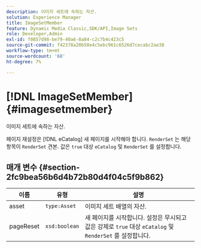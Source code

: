 ```yaml
---
description: 이미지 세트에 속하는 자산.
solution: Experience Manager
title: ImageSetMember
feature: Dynamic Media Classic,SDK/API,Image Sets
role: Developer,Admin
exl-id: f0857d98-be79-40a6-8a84-c2c7b4c423c5
source-git-commit: f42378a20b58e4c5ebc961c6526d7cecabc2ae38
workflow-type: tm+mt
source-wordcount: '68'
ht-degree: 7%

---
```


# [!DNL ImageSetMember]{#imagesetmember}

이미지 세트에 속하는 자산.

페이지 재설정은 [!DNL eCatalog] 새 페이지를 시작해야 합니다. `RenderSet` 는 해당 항목이 `RenderSet` 견본. 값은 `true` 대상 `eCatalog` 및 `RenderSet` 를 설정합니다.

## 매개 변수 {#section-2fc9bea56b6d4b72b80d4f04c5f9b862}

| 이름 | 유형 | 설명 |
|---|---|---|
| asset | `type:Asset` | 이미지 세트 배열의 자산. |
| pageReset | `xsd:boolean` | 새 페이지를 시작합니다. 설정은 무시되고 값은 강제로 `true` 대상 `eCatalog` 및 `RenderSet` 를 설정합니다. |
